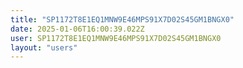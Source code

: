 ```yaml
---
title: "SP1172T8E1EQ1MNW9E46MPS91X7D02S45GM1BNGX0"
date: 2025-01-06T16:00:39.022Z
user: SP1172T8E1EQ1MNW9E46MPS91X7D02S45GM1BNGX0
layout: "users"
---
```

    